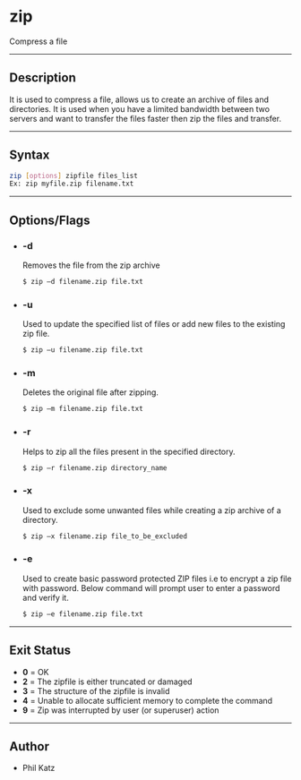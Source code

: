 # zip
Compress a file

---

## Description
It is used to compress a file, allows us to create an archive of files and directories.
It is used when you have a limited bandwidth between two servers and want to transfer the files faster then zip the files and transfer.

---

## Syntax
```bash
zip [options] zipfile files_list
Ex: zip myfile.zip filename.txt
```
---

## Options/Flags
- ###  -d
    Removes the file from the zip archive
    ```bash
    $ zip –d filename.zip file.txt
    ```
- ###  -u
    Used to update the specified list of files or add new files to the existing zip file.
    ```bash
    $ zip –u filename.zip file.txt
    ```
- ###  -m
    Deletes the original file after zipping.
    ```bash
    $ zip –m filename.zip file.txt
    ```
- ###  -r
    Helps to zip all the files present in the specified directory.
    ```bash
    $ zip –r filename.zip directory_name
    ```
- ###  -x
    Used to exclude some unwanted files while creating a zip archive of a directory.
    ```bash
    $ zip –x filename.zip file_to_be_excluded
    ```
- ###  -e
    Used to create basic password protected ZIP files i.e to encrypt a zip file with password.
    Below command will prompt user to enter a password and verify it.
    ```bash
    $ zip –e filename.zip file.txt
    ```
  
---

## Exit Status
- **0** = OK
- **2** = The zipfile is either truncated or damaged
- **3** = The structure of the zipfile is invalid
- **4** = Unable to allocate sufficient memory to complete the command
- **9** = Zip was interrupted by user (or superuser) action
---

## Author
- Phil Katz






